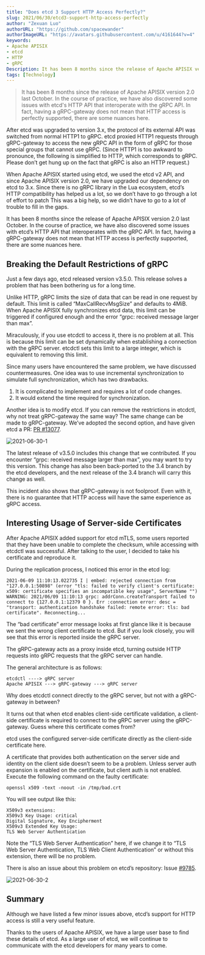 ```yaml
---
title: "Does etcd 3 Support HTTP Access Perfectly?"
slug: 2021/06/30/etcd3-support-http-access-perfectly
author: "Zexuan Luo"
authorURL: "https://github.com/spacewander"
authorImageURL: "https://avatars.githubusercontent.com/u/4161644?v=4"
keywords:
- Apache APISIX
- etcd
- HTTP
- gRPC
Description: It has been 8 months since the release of Apache APISIX version 2.0 last October. In the course of practice, we have also discovered some issues with etcd's HTTP API that interoperate with the gRPC API. In fact, having a gRPC-gateway does not mean that HTTP access is perfectly supported, there are some nuances here.
tags: [Technology]
---
```


> It has been 8 months since the release of Apache APISIX version 2.0 last October. In the course of practice, we have also discovered some issues with etcd's HTTP API that interoperate with the gRPC API. In fact, having a gRPC-gateway does not mean that HTTP access is perfectly supported, there are some nuances here.

<!--truncate-->

After etcd was upgraded to version 3.x, the protocol of its external API was switched from normal HTTP1 to gRPC. etcd proxied HTTP1 requests through gRPC-gateway to access the new gRPC API in the form of gRPC for those special groups that cannot use gRPC. (Since HTTP1 is too awkward to pronounce, the following is simplified to HTTP, which corresponds to gRPC. Please don’t get hung up on the fact that gRPC is also an HTTP request.)

When Apache APISIX started using etcd, we used the etcd v2 API, and since Apache APISIX version 2.0, we have upgraded our dependency on etcd to 3.x. Since there is no gRPC library in the Lua ecosystem, etcd’s HTTP compatibility has helped us a lot, so we don’t have to go through a lot of effort to patch This was a big help, so we didn’t have to go to a lot of trouble to fill in the gaps.

It has been 8 months since the release of Apache APISIX version 2.0 last October. In the course of practice, we have also discovered some issues with etcd’s HTTP API that interoperates with the gRPC API. In fact, having a gRPC-gateway does not mean that HTTP access is perfectly supported, there are some nuances here.

## Breaking the Default Restrictions of gRPC

Just a few days ago, etcd released version v3.5.0. This release solves a problem that has been bothering us for a long time.

Unlike HTTP, gRPC limits the size of data that can be read in one request by default. This limit is called “MaxCallRecvMsgSize” and defaults to 4MiB. When Apache APISIX fully synchronizes etcd data, this limit can be triggered if configured enough and the error “grpc: received message larger than max”.

Miraculously, if you use etcdctl to access it, there is no problem at all. This is because this limit can be set dynamically when establishing a connection with the gRPC server. etcdctl sets this limit to a large integer, which is equivalent to removing this limit.

Since many users have encountered the same problem, we have discussed countermeasures.
One idea was to use incremental synchronization to simulate full synchronization, which has two drawbacks.

1. It is complicated to implement and requires a lot of code changes.
2. It would extend the time required for synchronization.

Another idea is to modify etcd. If you can remove the restrictions in etcdctl, why not treat gRPC-gateway the same way? The same change can be made to gRPC-gateway.
We’ve adopted the second option, and have given etcd a PR: [PR #13077](https://github.com/etcd-io/etcd/pull/13077).

![2021-06-30-1](https://static.apiseven.com/202108/1639465584634-26435c89-3e1c-4fb9-b094-057fce0f769d.png)

The latest release of v3.5.0 includes this change that we contributed. If you encounter “grpc: received message larger than max”, you may want to try this version. This change has also been back-ported to the 3.4 branch by the etcd developers, and the next release of the 3.4 branch will carry this change as well.

This incident also shows that gRPC-gateway is not foolproof. Even with it, there is no guarantee that HTTP access will have the same experience as gRPC access.

## Interesting Usage of Server-side Certificates

After Apache APISIX added support for etcd mTLS, some users reported that they have been unable to complete the checksum, while accessing with etcdctl was successful. After talking to the user, I decided to take his certificate and reproduce it.

During the replication process, I noticed this error in the etcd log:

``` text
2021-06-09 11:10:13.022735 I | embed: rejected connection from "127.0.0.1:50898" (error "tls: failed to verify client's certificate: x509: certificate specifies an incompatible key usage", ServerName "")
WARNING: 2021/06/09 11:10:13 grpc: addrConn.createTransport failed to connect to {127.0.0.1:12379 0 }. Err :connection error: desc = "transport: authentication handshake failed: remote error: tls: bad certificate". Reconnecting...
```

The “bad certificate” error message looks at first glance like it is because we sent the wrong client certificate to etcd. But if you look closely, you will see that this error is reported inside the gRPC server.

The gRPC-gateway acts as a proxy inside etcd, turning outside HTTP requests into gRPC requests that the gRPC server can handle.

The general architecture is as follows:

```text
etcdctl ----> gRPC server
Apache APISIX ---> gRPC-gateway ---> gRPC server
```

Why does etcdctl connect directly to the gRPC server, but not with a gRPC-gateway in between?

It turns out that when etcd enables client-side certificate validation, a client-side certificate is required to connect to the gRPC server using the gRPC-gateway. Guess where this certificate comes from?

etcd uses the configured server-side certificate directly as the client-side certificate here.

A certificate that provides both authentication on the server side and identity on the client side doesn’t seem to be a problem. Unless server auth expansion is enabled on the certificate, but client auth is not enabled. Execute the following command on the faulty certificate:

```shell
openssl x509 -text -noout -in /tmp/bad.crt
```

You will see output like this:

```text
X509v3 extensions:
X509v3 Key Usage: critical
Digital Signature, Key Encipherment
X509v3 Extended Key Usage:
TLS Web Server Authentication
```

Note the “TLS Web Server Authentication” here, if we change it to “TLS Web Server Authentication, TLS Web Client Authentication” or without this extension, there will be no problem.

There is also an issue about this problem on etcd’s repository: Issue [#9785](https://github.com/etcd-io/etcd/issues/9785
).

![2021-06-30-2](https://static.apiseven.com/202108/1639465662863-30bc4fa9-8b7c-47d9-a73e-810bd690a588.png)

## Summary

Although we have listed a few minor issues above, etcd’s support for HTTP access is still a very useful feature.

Thanks to the users of Apache APISIX, we have a large user base to find these details of etcd. As a large user of etcd, we will continue to communicate with the etcd developers for many years to come.
